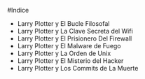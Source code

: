 
#Indice

* Larry Plotter y El Bucle Filosofal
* Larry Plotter y La Clave Secreta del Wifi
* Larry Plotter y El Prisionero Del Firewall
* Larry Plotter y El Malware de Fuego
* Larry Plotter y La Orden de Unix
* Larry Plotter y El Misterio del Hacker
* Larry Plotter y Los Commits de La Muerte


